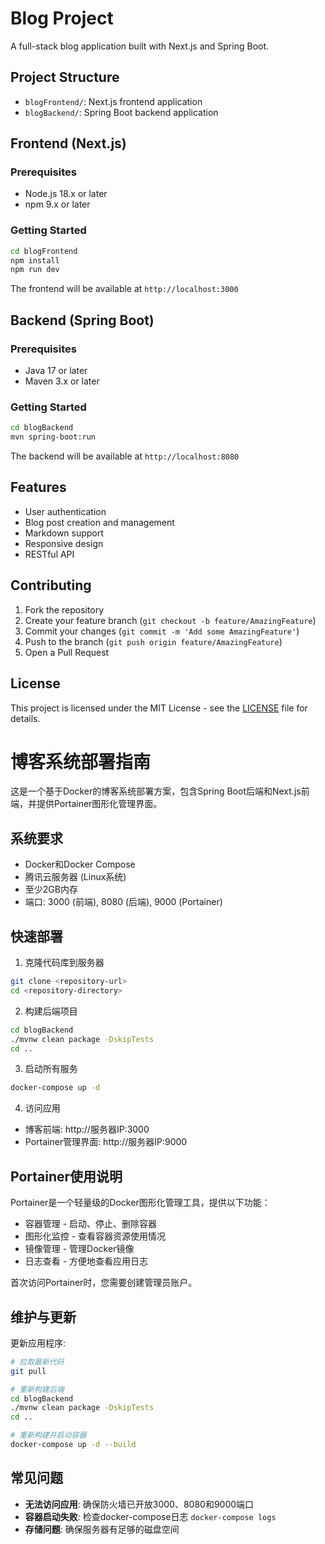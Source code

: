 # Blog Project

A full-stack blog application built with Next.js and Spring Boot.

## Project Structure

- `blogFrontend/`: Next.js frontend application
- `blogBackend/`: Spring Boot backend application

## Frontend (Next.js)

### Prerequisites

- Node.js 18.x or later
- npm 9.x or later

### Getting Started

```bash
cd blogFrontend
npm install
npm run dev
```

The frontend will be available at `http://localhost:3000`

## Backend (Spring Boot)

### Prerequisites

- Java 17 or later
- Maven 3.x or later

### Getting Started

```bash
cd blogBackend
mvn spring-boot:run
```

The backend will be available at `http://localhost:8080`

## Features

- User authentication
- Blog post creation and management
- Markdown support
- Responsive design
- RESTful API

## Contributing

1. Fork the repository
2. Create your feature branch (`git checkout -b feature/AmazingFeature`)
3. Commit your changes (`git commit -m 'Add some AmazingFeature'`)
4. Push to the branch (`git push origin feature/AmazingFeature`)
5. Open a Pull Request

## License

This project is licensed under the MIT License - see the [LICENSE](LICENSE) file for details.

# 博客系统部署指南

这是一个基于Docker的博客系统部署方案，包含Spring Boot后端和Next.js前端，并提供Portainer图形化管理界面。

## 系统要求

- Docker和Docker Compose
- 腾讯云服务器 (Linux系统)
- 至少2GB内存
- 端口: 3000 (前端), 8080 (后端), 9000 (Portainer)

## 快速部署

1. 克隆代码库到服务器

```bash
git clone <repository-url>
cd <repository-directory>
```

2. 构建后端项目

```bash
cd blogBackend
./mvnw clean package -DskipTests
cd ..
```

3. 启动所有服务

```bash
docker-compose up -d
```

4. 访问应用

- 博客前端: http://服务器IP:3000
- Portainer管理界面: http://服务器IP:9000

## Portainer使用说明

Portainer是一个轻量级的Docker图形化管理工具，提供以下功能：

- 容器管理 - 启动、停止、删除容器
- 图形化监控 - 查看容器资源使用情况
- 镜像管理 - 管理Docker镜像
- 日志查看 - 方便地查看应用日志

首次访问Portainer时，您需要创建管理员账户。

## 维护与更新

更新应用程序:

```bash
# 拉取最新代码
git pull

# 重新构建后端
cd blogBackend
./mvnw clean package -DskipTests
cd ..

# 重新构建并启动容器
docker-compose up -d --build
```

## 常见问题

- **无法访问应用**: 确保防火墙已开放3000、8080和9000端口
- **容器启动失败**: 检查docker-compose日志 `docker-compose logs`
- **存储问题**: 确保服务器有足够的磁盘空间 